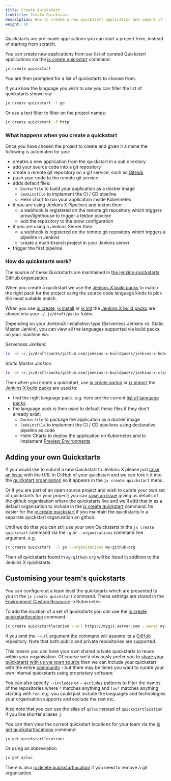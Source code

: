 ```yaml
---
title: Create Quickstart
linktitle: Create Quickstart
description: How to create a new quickstart application and import it into Jenkins X
weight: 10
---
```


Quickstarts are pre-made applications you can start a project from, instead of starting from scratch.

You can create new applications from our list of curated Quickstart applications via the [jx create quickstart](/commands/jx_create_quickstart/) command.


```sh
jx create quickstart
```

You are then prompted for a list of quickstarts to choose from.

If you know the language you wish to use you can filter the list of quickstarts shown via:

```sh
jx create quickstart -l go
```

Or use a text filter to filter on the project names:

```sh
jx create quickstart -f http
```

### What happens when you create a quickstart

Once you have chosen the project to create and given it a name the following is automated for you:

* creates a new application from the quickstart in a sub directory
* add your source code into a git repository
* create a remote git repository on a git service, such as [GitHub](https://github.com)
* push your code to the remote git service
* adds default files:
  * `Dockerfile` to build your application as a docker image
  * `Jenkinsfile` to implement the CI / CD pipeline
  * Helm chart to run your application inside Kubernetes
* if you are using Jenkins X Pipelines and tekton then:
  * a webhook is registered on the remote git repository which triggers prow/lighthouse to trigger a tekton pipeline
  * add the repository to the prow configuration
* if you are using a Jenkins Server then:  
  * a webhook is registered on the remote git repository which triggers a pipeline in Jenkins
  * create a multi-branch project in your Jenkins server
* trigger the first pipeline

### How do quickstarts work?

The source of these Quickstarts are maintained in [the jenkins-quickstarts GitHub organization](https://github.com/jenkins-x-quickstarts).

When you create a quickstart we use the [Jenkins X build packs](https://github.com/jenkins-x-buildpacks/jenkins-x-kubernetes) to match the right pack for the project using the source code language kinds to pick the most suitable match.

When you use [jx create](/docs/getting-started/setup/create-cluster/), [jx install](/docs/guides/managing-jx/common-tasks/install-on-cluster/) or [jx init](/commands/deprecation/) the [Jenkins X build packs](https://github.com/jenkins-x-buildpacks/jenkins-x-kubernetes) are cloned into your `~/.jx/draft/packs` folder.

Depending on your JenkinsX installation type (Serverless Jenkins vs. Static Master Jenkin), you can view all the languages supported via build packs on your machine via:

*Serverless Jenkins*:
```sh
ls -al ~/.jx/draft/packs/github.com/jenkins-x-buildpacks/jenkins-x-kubernetes/packs
```

*Static Master Jenkins*:
```sh
ls -al ~/.jx/draft/packs/github.com/jenkins-x-buildpacks/jenkins-x-classic/packs
```

Then when you create a quickstart, use [jx create spring](/docs/guides/using-jx/common-tasks/create-spring/) or [jx import](/docs/guides/using-jx/creating/import/) the [Jenkins X build packs](https://github.com/jenkins-x-buildpacks/jenkins-x-kubernetes) are used to:

* find the right language pack. e.g. here are the current [list of language packs](https://github.com/jenkins-x-buildpacks/jenkins-x-kubernetes/tree/master/packs).
* the language pack is then used to default these files if they don't already exist:
  * `Dockerfile` to package the application as a docker image
  * `Jenkinsfile` to implement the CI / CD pipelines using declarative pipeline as code
  * Helm Charts to deploy the application on Kubernetes and to implement [Preview Environments](/about/concepts/features/#preview-environments)

## Adding your own Quickstarts

If you would like to submit a new Quickstart to Jenkins X please just [raise an issue](https://github.com/jenkins-x/jx/issues/new?labels=quickstart&title=Add%20quickstart&body=Please%20add%20this%20github%20quickstart:) with the URL in GitHub of your quickstart and we can fork it it into the [quickstart organisation](https://github.com/jenkins-x-quickstarts) so it appears in the `jx create quickstart` menu.

Or if you are part of an open source project and wish to curate your own set of quickstarts for your project; you can [raise an issue](https://github.com/jenkins-x/jx/issues/new?labels=quickstart&title=Add%20quickstart&body=Please%20add%20this%20github%20quickstart:) giving us details of the github organisation where the quickstarts live and we'll add that in as a default organisation to include in the [jx create quickstart](/commands/jx_create_quickstart/) command. Its easier for the [jx create quickstart](/commands/jx_create_quickstart/) if you maintain the quickstarts in a separate quickstart organisation on github.

Until we do that you can still use your own Quickstarts in the `jx create quickstart` command via the `-g` or `--organisations` command line argument. e.g.

```sh
jx create quickstart  -l go --organisations my-github-org
```

Then all quickstarts found in `my-github-org` will be listed in addition to the Jenkins X quickstarts.

## Customising your team's quickstarts

You can configure at a team level the quickstarts which are presented to you in the `jx create quickstart` command. These settings are stored in the [Environment Custom Resource](/docs/reference/components/custom-resources/) in Kubernetes.

To add the location of a set of quickstarts you can use the [jx create quickstartlocation](/commands/jx_create_quickstartlocation/) command.


```sh
jx create quickstartlocation --url https://mygit.server.com --owner my-quickstarts
```

If you omit the `--url` argument the command will assume its a [GitHub](https://github.com/) repository. Note that both public and private repositories are supported.

This means you can have your own shared private quickstarts to reuse within your organisation. Of course we'd obviously prefer you to [share your quickstarts with us via open source](https://github.com/jenkins-x/jx/issues/new?labels=quickstart&title=Add%20quickstart&body=Please%20add%20this%20github%20quickstart:) then we can include your quickstart with the entire [community](/community/) - but there may be times you want to curate your own internal quickstarts using proprietary software.

You can also specify `--includes` or `--excludes` patterns to filter the names of the repositories where `*` matches anything and `foo*` matches anything starting with `foo`. e.g. you could just include the languages and technologies your organisation supports and exclude the rest etc.

Also note that you can use the alias of `qsloc` instead of `quickstartlocation` if you like shorter aliases ;)

You can then view the current quickstart locations for your team via the [jx get quickstartlocations](/commands/jx_get_quickstartlocation/) command:

```sh
jx get quickstartlocations
```

Or using an abbreviation

```sh
jx get qsloc
```

There is also [jx delete quickstartlocation](/commands/jx_delete_quickstartlocation/) if you need to remove a git organisation.

